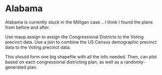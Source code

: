 # Alabama

Alabama is currently stuck in the Milligan case .. I think I found the plans from before and after.


Use maup.assign to assign the Congressional Districts to the Voting precinct data.
Use a join to combine the US Census demographic precinct data to the Voting precinct data.

This should form one big shapefile with all the info needed.
Then, can plot based on each congressional districting plan, as well as a randomly-generated plan.

